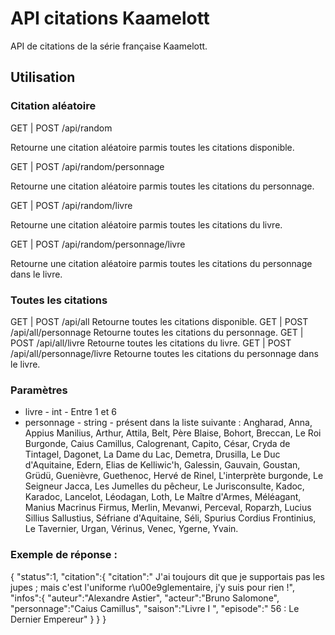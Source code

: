 # API citations Kaamelott
API de citations de la série française Kaamelott.

## Utilisation
### Citation aléatoire
GET | POST /api/random

Retourne une citation aléatoire parmis toutes les citations disponible.

GET | POST /api/random/personnage

Retourne une citation aléatoire parmis toutes les citations du personnage.

GET | POST /api/random/livre

Retourne une citation aléatoire parmis toutes les citations du livre.

GET | POST /api/random/personnage/livre

Retourne une citation aléatoire parmis toutes les citations du personnage dans le livre.


### Toutes les citations
GET | POST /api/all
Retourne toutes les citations disponible.
GET | POST /api/all/personnage
Retourne toutes les citations du personnage.
GET | POST /api/all/livre
Retourne toutes les citations du livre.
GET | POST /api/all/personnage/livre
Retourne toutes les citations du personnage dans le livre.

### Paramètres
  - livre - int - Entre 1 et 6
  - personnage - string - présent dans la liste suivante :
  Angharad, Anna, Appius Manilius, Arthur, Attila, Belt, Père Blaise, Bohort, Breccan, Le Roi Burgonde, Caius Camillus, Calogrenant, Capito, César, Cryda de Tintagel, Dagonet, La Dame du Lac, Demetra, Drusilla, Le Duc d'Aquitaine, Edern, Elias de Kelliwic'h, Galessin, Gauvain, Goustan, Grüdü, Guenièvre, Guethenoc, Hervé de Rinel, L'interprète burgonde, Le Seigneur Jacca, Les Jumelles du pêcheur, Le Jurisconsulte, Kadoc, Karadoc, Lancelot, Léodagan, Loth, Le Maître d'Armes, Méléagant, Manius Macrinus Firmus, Merlin, Mevanwi, Perceval, Roparzh, Lucius Sillius Sallustius, Séfriane d'Aquitaine, Séli, Spurius Cordius Frontinius, Le Tavernier, Urgan, Vérinus, Venec, Ygerne, Yvain.

### Exemple de réponse :
{
"status":1,
"citation":{
  "citation":" J'ai toujours dit que je supportais pas les jupes ; mais c'est l'uniforme r\u00e9glementaire, j'y suis pour rien !",
  "infos":{
    "auteur":"Alexandre Astier",
    "acteur":"Bruno Salomone",
    "personnage":"Caius Camillus",
    "saison":"Livre I ",
    "episode":" 56 : Le Dernier Empereur"
  }
}
}
